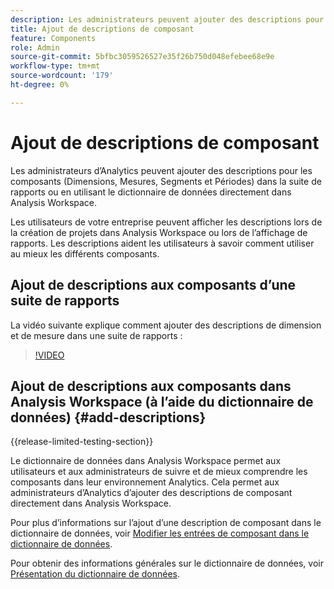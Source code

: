 ```yaml
---
description: Les administrateurs peuvent ajouter des descriptions pour les composants à l’aide de la suite de rapports ou du dictionnaire de données.
title: Ajout de descriptions de composant
feature: Components
role: Admin
source-git-commit: 5bfbc3059526527e35f26b750d048efebee68e9e
workflow-type: tm+mt
source-wordcount: '179'
ht-degree: 0%

---
```


# Ajout de descriptions de composant

Les administrateurs d’Analytics peuvent ajouter des descriptions pour les composants (Dimensions, Mesures, Segments et Périodes) dans la suite de rapports ou en utilisant le dictionnaire de données directement dans Analysis Workspace.

Les utilisateurs de votre entreprise peuvent afficher les descriptions lors de la création de projets dans Analysis Workspace ou lors de l’affichage de rapports. Les descriptions aident les utilisateurs à savoir comment utiliser au mieux les différents composants.

## Ajout de descriptions aux composants d’une suite de rapports

La vidéo suivante explique comment ajouter des descriptions de dimension et de mesure dans une suite de rapports :

>[!VIDEO](https://video.tv.adobe.com/v/25453/?quality=12)

## Ajout de descriptions aux composants dans Analysis Workspace (à l’aide du dictionnaire de données) {#add-descriptions}

{{release-limited-testing-section}}

Le dictionnaire de données dans Analysis Workspace permet aux utilisateurs et aux administrateurs de suivre et de mieux comprendre les composants dans leur environnement Analytics. Cela permet aux administrateurs d’Analytics d’ajouter des descriptions de composant directement dans Analysis Workspace.

Pour plus d’informations sur l’ajout d’une description de composant dans le dictionnaire de données, voir [Modifier les entrées de composant dans le dictionnaire de données](/help/analyze/analysis-workspace/components/data-dictionary/edit-entries-data-dictionary.md).

Pour obtenir des informations générales sur le dictionnaire de données, voir [Présentation du dictionnaire de données](/help/analyze/analysis-workspace/components/data-dictionary/data-dictionary-overview.md).